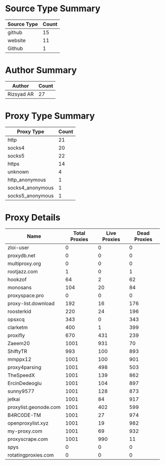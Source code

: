 # Source Type Summary

| Source Type | Count |
|-------------|-------|
| github | 15 |
| website | 11 |
| Github | 1 |


# Author Summary

| Author | Count |
|--------|-------|
| Rizsyad AR | 27 |


# Proxy Type Summary

| Proxy Type | Count |
|------------|-------|
| http | 21 |
| socks4 | 20 |
| socks5 | 22 |
| https | 14 |
| unknown | 4 |
| http_anonymous | 1 |
| socks4_anonymous | 1 |
| socks5_anonymous | 1 |


# Proxy Details

| Name | Total Proxies | Live Proxies | Dead Proxies |
|------|---------------|--------------|---------------|
| zloi-user | 0 | 0 | 0 |
| proxydb.net | 0 | 0 | 0 |
| multiproxy.org | 0 | 0 | 0 |
| rootjazz.com | 1 | 0 | 1 |
| hookzof | 64 | 2 | 62 |
| monosans | 104 | 20 | 84 |
| proxyspace.pro | 0 | 0 | 0 |
| proxy-list.download | 192 | 16 | 176 |
| roosterkid | 220 | 24 | 196 |
| opsxcq | 343 | 0 | 343 |
| clarketm | 400 | 1 | 399 |
| proxifly | 670 | 431 | 239 |
| Zaeem20 | 1001 | 931 | 70 |
| ShiftyTR | 993 | 100 | 893 |
| mmppx12 | 1001 | 100 | 901 |
| proxy4parsing | 1001 | 498 | 503 |
| TheSpeedX | 1001 | 139 | 862 |
| ErcinDedeoglu | 1001 | 104 | 897 |
| sunny9577 | 1001 | 128 | 873 |
| jetkai | 1001 | 84 | 917 |
| proxylist.geonode.com | 1001 | 402 | 599 |
| B4RC0DE-TM | 1001 | 27 | 974 |
| openproxylist.xyz | 1001 | 19 | 982 |
| my-proxy.com | 1001 | 69 | 932 |
| proxyscrape.com | 1001 | 990 | 11 |
| spys | 0 | 0 | 0 |
| rotatingproxies.com | 0 | 0 | 0 |
